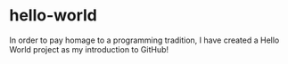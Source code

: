 # hello-world
In order to pay homage to a programming tradition, I have created a Hello World project as my introduction to GitHub!
